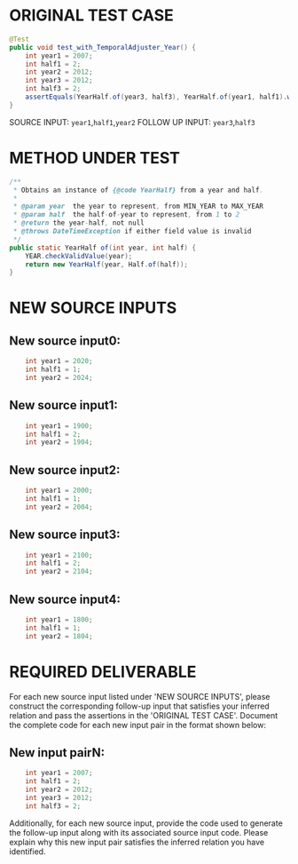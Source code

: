 # ORIGINAL TEST CASE
```java
@Test
public void test_with_TemporalAdjuster_Year() {
    int year1 = 2007;
    int half1 = 2;
    int year2 = 2012;
    int year3 = 2012;
    int half3 = 2;
    assertEquals(YearHalf.of(year3, half3), YearHalf.of(year1, half1).with(Year.of(year2)));
}

```
SOURCE INPUT: `year1`,`half1`,`year2`
FOLLOW UP INPUT: `year3`,`half3`


# METHOD UNDER TEST
```java
/**
 * Obtains an instance of {@code YearHalf} from a year and half.
 *
 * @param year  the year to represent, from MIN_YEAR to MAX_YEAR
 * @param half  the half-of-year to represent, from 1 to 2
 * @return the year-half, not null
 * @throws DateTimeException if either field value is invalid
 */
public static YearHalf of(int year, int half) {
    YEAR.checkValidValue(year);
    return new YearHalf(year, Half.of(half));
}

```


# NEW SOURCE INPUTS
## New source input0:
```java
    int year1 = 2020;
    int half1 = 1;
    int year2 = 2024;
```

## New source input1:
```java
    int year1 = 1900;
    int half1 = 2;
    int year2 = 1904;
```

## New source input2:
```java
    int year1 = 2000;
    int half1 = 1;
    int year2 = 2004;
```

## New source input3:
```java
    int year1 = 2100;
    int half1 = 2;
    int year2 = 2104;
```

## New source input4:
```java
    int year1 = 1800;
    int half1 = 1;
    int year2 = 1804;
```



# REQUIRED DELIVERABLE
For each new source input listed under 'NEW SOURCE INPUTS', please construct the corresponding follow-up input that satisfies your inferred relation and pass the assertions in the 'ORIGINAL TEST CASE'. Document the complete code for each new input pair in the format shown below:
## New input pairN:
```java
    int year1 = 2007;
    int half1 = 2;
    int year2 = 2012;
    int year3 = 2012;
    int half3 = 2;
```

Additionally, for each new source input, provide the code used to generate the follow-up input along with its associated source input code. Please explain why this new input pair satisfies the inferred relation you have identified.